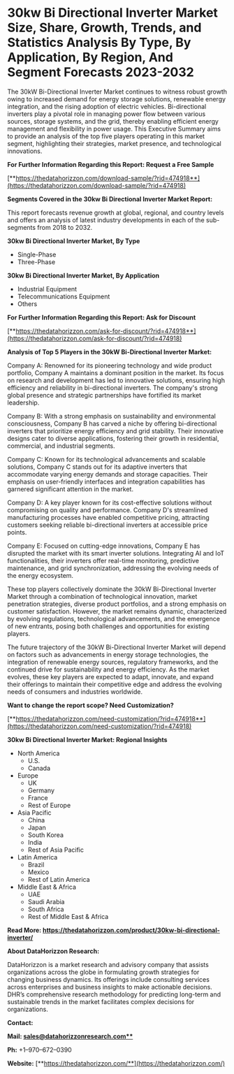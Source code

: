 ﻿
# **30kw Bi Directional Inverter Market Size, Share, Growth, Trends, and Statistics Analysis By Type, By Application, By Region, And Segment Forecasts 2023-2032**
The 30kW Bi-Directional Inverter Market continues to witness robust growth owing to increased demand for energy storage solutions, renewable energy integration, and the rising adoption of electric vehicles. Bi-directional inverters play a pivotal role in managing power flow between various sources, storage systems, and the grid, thereby enabling efficient energy management and flexibility in power usage. This Executive Summary aims to provide an analysis of the top five players operating in this market segment, highlighting their strategies, market presence, and technological innovations.

**For Further Information Regarding this Report: Request a Free Sample**

[**https://thedatahorizzon.com/download-sample/?rid=474918**](https://thedatahorizzon.com/download-sample/?rid=474918)

**Segments Covered in the 30kw Bi Directional Inverter Market Report:**

This report forecasts revenue growth at global, regional, and country levels and offers an analysis of latest industry developments in each of the sub-segments from 2018 to 2032.

**30kw Bi Directional Inverter Market, By Type**

- Single-Phase
- Three-Phase

**30kw Bi Directional Inverter Market, By Application**

- Industrial Equipment
- Telecommunications Equipment
- Others

**For Further Information Regarding this Report: Ask for Discount**

[**https://thedatahorizzon.com/ask-for-discount/?rid=474918**](https://thedatahorizzon.com/ask-for-discount/?rid=474918)

**Analysis of Top 5 Players in the 30kW Bi-Directional Inverter Market:**

Company A: Renowned for its pioneering technology and wide product portfolio, Company A maintains a dominant position in the market. Its focus on research and development has led to innovative solutions, ensuring high efficiency and reliability in bi-directional inverters. The company's strong global presence and strategic partnerships have fortified its market leadership.

Company B: With a strong emphasis on sustainability and environmental consciousness, Company B has carved a niche by offering bi-directional inverters that prioritize energy efficiency and grid stability. Their innovative designs cater to diverse applications, fostering their growth in residential, commercial, and industrial segments.

Company C: Known for its technological advancements and scalable solutions, Company C stands out for its adaptive inverters that accommodate varying energy demands and storage capacities. Their emphasis on user-friendly interfaces and integration capabilities has garnered significant attention in the market.

Company D: A key player known for its cost-effective solutions without compromising on quality and performance. Company D's streamlined manufacturing processes have enabled competitive pricing, attracting customers seeking reliable bi-directional inverters at accessible price points.

Company E: Focused on cutting-edge innovations, Company E has disrupted the market with its smart inverter solutions. Integrating AI and IoT functionalities, their inverters offer real-time monitoring, predictive maintenance, and grid synchronization, addressing the evolving needs of the energy ecosystem.

These top players collectively dominate the 30kW Bi-Directional Inverter Market through a combination of technological innovation, market penetration strategies, diverse product portfolios, and a strong emphasis on customer satisfaction. However, the market remains dynamic, characterized by evolving regulations, technological advancements, and the emergence of new entrants, posing both challenges and opportunities for existing players.

The future trajectory of the 30kW Bi-Directional Inverter Market will depend on factors such as advancements in energy storage technologies, the integration of renewable energy sources, regulatory frameworks, and the continued drive for sustainability and energy efficiency. As the market evolves, these key players are expected to adapt, innovate, and expand their offerings to maintain their competitive edge and address the evolving needs of consumers and industries worldwide.

**Want to change the report scope? Need Customization?**

[**https://thedatahorizzon.com/need-customization/?rid=474918**](https://thedatahorizzon.com/need-customization/?rid=474918)

**30kw Bi Directional Inverter Market: Regional Insights**

- North America
  - U.S.
  - Canada
- Europe
  - UK
  - Germany
  - France
  - Rest of Europe
- Asia Pacific
  - China
  - Japan
  - South Korea
  - India
  - Rest of Asia Pacific
- Latin America
  - Brazil
  - Mexico
  - Rest of Latin America
- Middle East & Africa
  - UAE
  - Saudi Arabia
  - South Africa
  - Rest of Middle East & Africa

**Read More: <https://thedatahorizzon.com/product/30kw-bi-directional-inverter/>**

**About DataHorizzon Research:**

DataHorizzon is a market research and advisory company that assists organizations across the globe in formulating growth strategies for changing business dynamics. Its offerings include consulting services across enterprises and business insights to make actionable decisions. DHR’s comprehensive research methodology for predicting long-term and sustainable trends in the market facilitates complex decisions for organizations.

**Contact:**

**Mail: [sales@datahorizzonresearch.com**](mailto:sales@datahorizzonresearch.com)**

**Ph:** +1–970–672–0390

**Website:** [**https://thedatahorizzon.com/**](https://thedatahorizzon.com/)

